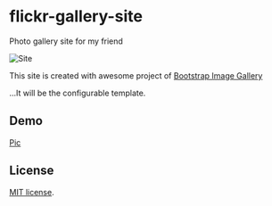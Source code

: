 flickr-gallery-site
===================

Photo gallery site for my friend

![Site](https://raw.githubusercontent.com/Pen-Guin/flickr-gallery-site/master/Pic.png)

This site is created with awesome project of [Bootstrap Image Gallery](https://github.com/blueimp/Bootstrap-Image-Gallery "Bootstrap Image Gallery") 

...It will be the configurable template.

## Demo
[Pic](http://pen-guin.github.io/flickr-gallery-site/ "Pic")

## License
[MIT license](http://www.opensource.org/licenses/MIT "MIT license").
